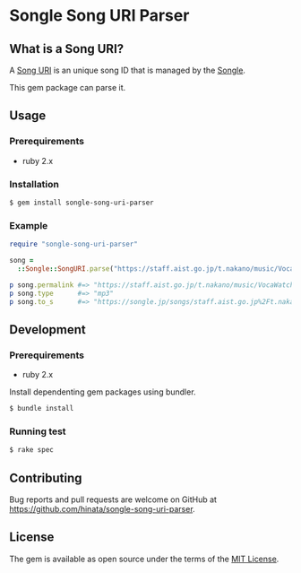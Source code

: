 # Songle Song URI Parser

## What is a Song URI?

A [Song URI](//songle.jp/songs/staff.aist.go.jp%2Ft.nakano%2Fmusic%2FVocaWatcher.Prologue.Miku.mp3) is an unique song ID that is managed by the [Songle](//songle.jp).

This gem package can parse it.

## Usage

### Prerequirements

- ruby 2.x

### Installation

```sh
$ gem install songle-song-uri-parser
```

### Example

```ruby
require "songle-song-uri-parser"

song =
  ::Songle::SongURI.parse("https://staff.aist.go.jp/t.nakano/music/VocaWatcher.Prologue.Miku.mp3")

p song.permalink #=> "https://staff.aist.go.jp/t.nakano/music/VocaWatcher.Prologue.Miku.mp3"
p song.type      #=> "mp3"
p song.to_s      #=> "https://songle.jp/songs/staff.aist.go.jp%2Ft.nakano%2Fmusic%2FVocaWatcher.Prologue.Miku.mp3"
```

## Development

### Prerequirements

- ruby 2.x

Install dependenting gem packages using bundler.

```sh
$ bundle install
```

### Running test

```sh
$ rake spec
```

## Contributing

Bug reports and pull requests are welcome on GitHub at https://github.com/hinata/songle-song-uri-parser.

## License

The gem is available as open source under the terms of the [MIT License](https://opensource.org/licenses/MIT).
